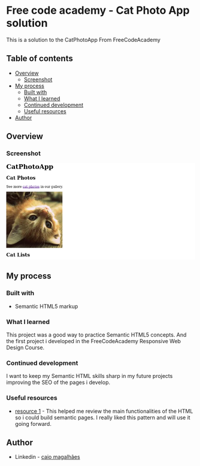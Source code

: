 # Free code academy - Cat Photo App solution

This is a solution to the CatPhotoApp
From FreeCodeAcademy

## Table of contents

- [Overview](#overview)
  - [Screenshot](#screenshot)
- [My process](#my-process)
  - [Built with](#built-with)
  - [What I learned](#what-i-learned)
  - [Continued development](#continued-development)
  - [Useful resources](#useful-resources)
- [Author](#author)


## Overview

### Screenshot

![](./CatPhotoAppScreenshot.png)

## My process

### Built with

- Semantic HTML5 markup

### What I learned

This project was a good way to practice Semantic HTML5 concepts. And the first project i developed in the FreeCodeAcademy Responsive Web Design Course.

### Continued development

I want to keep my Semantic HTML skills sharp in my future projects improving the SEO of the pages i develop.

### Useful resources

- [resource 1](https://www.w3schools.com/html/default.asp) - This helped me review the main functionalities of the HTML so i could build semantic pages. I really liked this pattern and will use it going forward.

## Author
 
- Linkedin - [caio magalhães](https://www.linkedin.com/in/caio-magalhaes-dev/)
